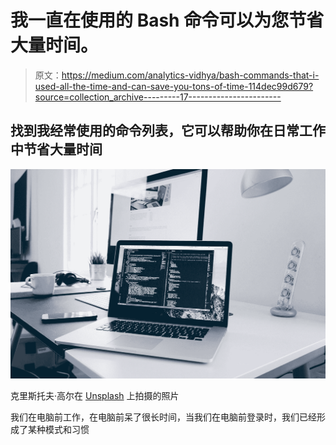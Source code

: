 # 我一直在使用的 Bash 命令可以为您节省大量时间。

> 原文：<https://medium.com/analytics-vidhya/bash-commands-that-i-used-all-the-time-and-can-save-you-tons-of-time-114dec99d679?source=collection_archive---------17----------------------->

## 找到我经常使用的命令列表，它可以帮助你在日常工作中节省大量时间

![](img/496eb2e0703af37400d3ef325077fca0.png)

克里斯托夫·高尔在 [Unsplash](https://unsplash.com?utm_source=medium&utm_medium=referral) 上拍摄的照片

我们在电脑前工作，在电脑前呆了很长时间，当我们在电脑前登录时，我们已经形成了某种模式和习惯